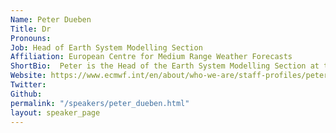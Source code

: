 ```yaml
---
Name: Peter Dueben
Title: Dr
Pronouns: 
Job: Head of Earth System Modelling Section
Affiliation: European Centre for Medium Range Weather Forecasts
ShortBio:  Peter is the Head of the Earth System Modelling Section at the European Centre for Medium Range Weather Forecasts (ECMWF) developing one of the world’s leading global weather forecast models. Before, he was AI and Machine Learning Coordinator at ECMWF and University Research Fellowship of the Royal Society performing research towards the use of machine learning, high-performance computing, and reduced numerical precision in weather and climate simulations. Peter is coordinator of the MAELSTROM EuroHPC-Joint Undertaking project that is implementing a software/hardware co-design cycle to optimise performance and quality of machine learning applications in the area of weather and climate science, and work-package leader of the ESiWACE-3 Centre of Excellence. Before moving to ECMWF, Peter has written his PhD thesis at the Max Planck Institute for Meteorology and worked as PostDoc with Tim Palmer at the University of Oxford.
Website: https://www.ecmwf.int/en/about/who-we-are/staff-profiles/peter-dueben
Twitter: 
Github: 
permalink: "/speakers/peter_dueben.html"
layout: speaker_page
---
```


